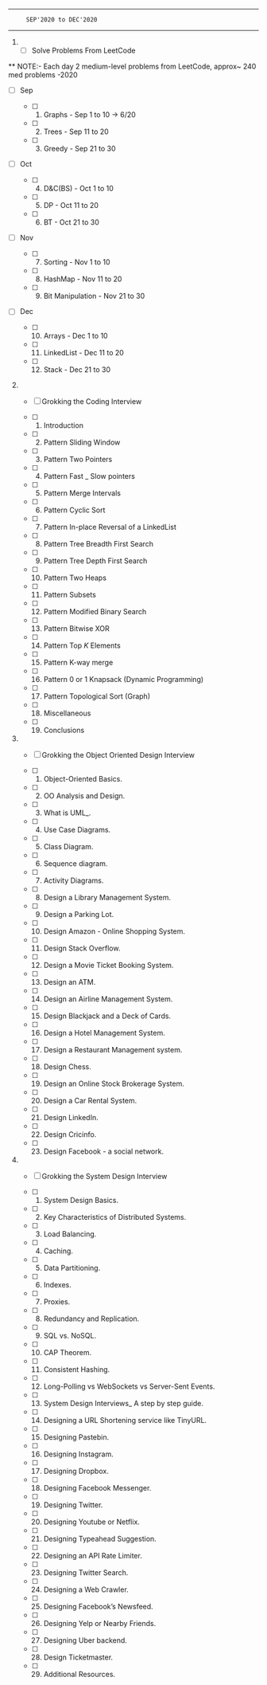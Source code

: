***
         SEP'2020 to DEC'2020
***

1. - [ ] Solve Problems From LeetCode

** NOTE:- Each day 2 medium-level problems from LeetCode, approx~ 240 med problems
-2020

- [ ] Sep

    - [ ] 1. Graphs - Sep 1 to 10 -> 6/20
    - [ ] 2. Trees - Sep 11 to 20
    - [ ] 3. Greedy - Sep 21 to 30

- [ ] Oct

    - [ ] 4. D&C(BS) - Oct 1 to 10
    - [ ] 5. DP - Oct 11 to 20
    - [ ] 6. BT - Oct 21 to 30

- [ ] Nov

    - [ ] 7. Sorting - Nov 1 to 10
    - [ ] 8. HashMap - Nov 11 to 20
    - [ ] 9. Bit Manipulation - Nov 21 to 30

- [ ] Dec

    - [ ] 10. Arrays - Dec 1 to 10
    - [ ] 11. LinkedList - Dec 11 to 20
    - [ ] 12. Stack - Dec 21 to 30

2. - [ ] Grokking the Coding Interview

    - [ ] 1. Introduction
    - [ ] 2. Pattern Sliding Window
    - [ ] 3. Pattern Two Pointers
    - [ ] 4. Pattern Fast _ Slow pointers
    - [ ] 5. Pattern Merge Intervals
    - [ ] 6. Pattern Cyclic Sort
    - [ ] 7. Pattern In-place Reversal of a LinkedList
    - [ ] 8. Pattern Tree Breadth First Search
    - [ ] 9. Pattern Tree Depth First Search
    - [ ] 10. Pattern Two Heaps
    - [ ] 11. Pattern Subsets
    - [ ] 12. Pattern Modified Binary Search
    - [ ] 13. Pattern Bitwise XOR
    - [ ] 14. Pattern Top _K_ Elements
    - [ ] 15. Pattern K-way merge
    - [ ] 16. Pattern  0 or 1 Knapsack (Dynamic Programming)
    - [ ] 17. Pattern Topological Sort (Graph)
    - [ ] 18. Miscellaneous
    - [ ] 19. Conclusions
    
3. - [ ] Grokking the Object Oriented Design Interview

    - [ ] 1. Object-Oriented Basics.
    - [ ] 2. OO Analysis and Design.
    - [ ] 3. What is UML_.
    - [ ] 4. Use Case Diagrams.
    - [ ] 5. Class Diagram.
    - [ ] 6. Sequence diagram.
    - [ ] 7. Activity Diagrams.
    - [ ] 8. Design a Library Management System.
    - [ ] 9. Design a Parking Lot.
    - [ ] 10. Design Amazon - Online Shopping System.
    - [ ] 11. Design Stack Overflow.
    - [ ] 12. Design a Movie Ticket Booking System.
    - [ ] 13. Design an ATM.
    - [ ] 14. Design an Airline Management System.
    - [ ] 15. Design Blackjack and a Deck of Cards.
    - [ ] 16. Design a Hotel Management System.
    - [ ] 17. Design a Restaurant Management system.
    - [ ] 18. Design Chess.
    - [ ] 19. Design an Online Stock Brokerage System.
    - [ ] 20. Design a Car Rental System.
    - [ ] 21. Design LinkedIn.
    - [ ] 22. Design Cricinfo.
    - [ ] 23. Design Facebook - a social network.
    
4. - [ ] Grokking the System Design Interview

    - [ ] 1. System Design Basics.
    - [ ] 2. Key Characteristics of Distributed Systems.
    - [ ] 3. Load Balancing.
    - [ ] 4. Caching.
    - [ ] 5. Data Partitioning.
    - [ ] 6. Indexes.
    - [ ] 7. Proxies.
    - [ ] 8. Redundancy and Replication.
    - [ ] 9. SQL vs. NoSQL.
    - [ ] 10. CAP Theorem.
    - [ ] 11. Consistent Hashing.
    - [ ] 12. Long-Polling vs WebSockets vs Server-Sent Events.
    - [ ] 13. System Design Interviews_ A step by step guide.
    - [ ] 14. Designing a URL Shortening service like TinyURL.
    - [ ] 15. Designing Pastebin.
    - [ ] 16. Designing Instagram.
    - [ ] 17. Designing Dropbox.
    - [ ] 18. Designing Facebook Messenger.
    - [ ] 19. Designing Twitter.
    - [ ] 20. Designing Youtube or Netflix.
    - [ ] 21. Designing Typeahead Suggestion.
    - [ ] 22. Designing an API Rate Limiter.
    - [ ] 23. Designing Twitter Search.
    - [ ] 24. Designing a Web Crawler.
    - [ ] 25. Designing Facebook’s Newsfeed.
    - [ ] 26. Designing Yelp or Nearby Friends.
    - [ ] 27. Designing Uber backend.
    - [ ] 28. Design Ticketmaster.
    - [ ] 29. Additional Resources.